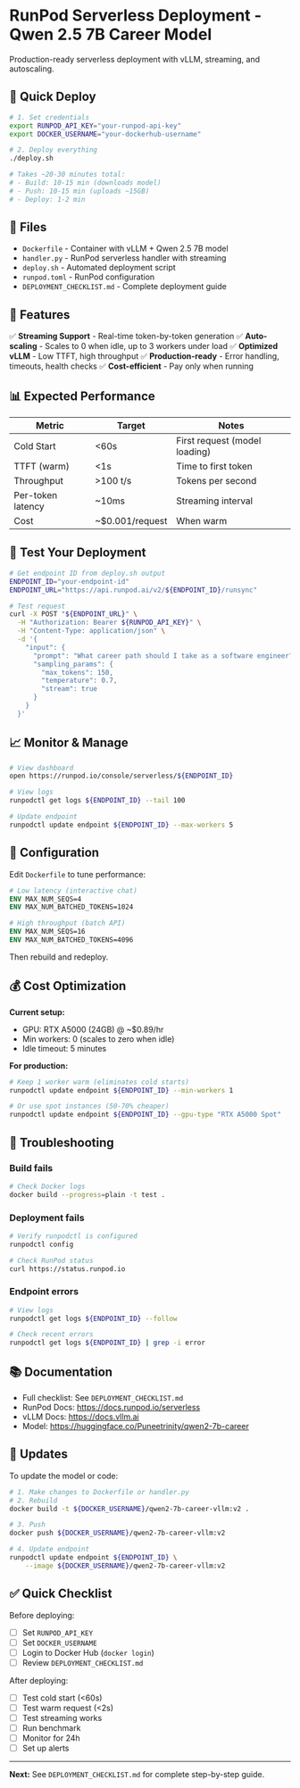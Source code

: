 # RunPod Serverless Deployment - Qwen 2.5 7B Career Model

Production-ready serverless deployment with vLLM, streaming, and autoscaling.

## 🚀 Quick Deploy

```bash
# 1. Set credentials
export RUNPOD_API_KEY="your-runpod-api-key"
export DOCKER_USERNAME="your-dockerhub-username"

# 2. Deploy everything
./deploy.sh

# Takes ~20-30 minutes total:
# - Build: 10-15 min (downloads model)
# - Push: 10-15 min (uploads ~15GB)
# - Deploy: 1-2 min
```

## 📁 Files

- `Dockerfile` - Container with vLLM + Qwen 2.5 7B model
- `handler.py` - RunPod serverless handler with streaming
- `deploy.sh` - Automated deployment script
- `runpod.toml` - RunPod configuration
- `DEPLOYMENT_CHECKLIST.md` - Complete deployment guide

## 🎯 Features

✅ **Streaming Support** - Real-time token-by-token generation
✅ **Auto-scaling** - Scales to 0 when idle, up to 3 workers under load
✅ **Optimized vLLM** - Low TTFT, high throughput
✅ **Production-ready** - Error handling, timeouts, health checks
✅ **Cost-efficient** - Pay only when running

## 📊 Expected Performance

| Metric | Target | Notes |
|--------|--------|-------|
| Cold Start | <60s | First request (model loading) |
| TTFT (warm) | <1s | Time to first token |
| Throughput | >100 t/s | Tokens per second |
| Per-token latency | ~10ms | Streaming interval |
| Cost | ~$0.001/request | When warm |

## 🧪 Test Your Deployment

```bash
# Get endpoint ID from deploy.sh output
ENDPOINT_ID="your-endpoint-id"
ENDPOINT_URL="https://api.runpod.ai/v2/${ENDPOINT_ID}/runsync"

# Test request
curl -X POST "${ENDPOINT_URL}" \
  -H "Authorization: Bearer ${RUNPOD_API_KEY}" \
  -H "Content-Type: application/json" \
  -d '{
    "input": {
      "prompt": "What career path should I take as a software engineer?",
      "sampling_params": {
        "max_tokens": 150,
        "temperature": 0.7,
        "stream": true
      }
    }
  }'
```

## 📈 Monitor & Manage

```bash
# View dashboard
open https://runpod.io/console/serverless/${ENDPOINT_ID}

# View logs
runpodctl get logs ${ENDPOINT_ID} --tail 100

# Update endpoint
runpodctl update endpoint ${ENDPOINT_ID} --max-workers 5
```

## 🔧 Configuration

Edit `Dockerfile` to tune performance:

```dockerfile
# Low latency (interactive chat)
ENV MAX_NUM_SEQS=4
ENV MAX_NUM_BATCHED_TOKENS=1024

# High throughput (batch API)
ENV MAX_NUM_SEQS=16
ENV MAX_NUM_BATCHED_TOKENS=4096
```

Then rebuild and redeploy.

## 💰 Cost Optimization

**Current setup:**
- GPU: RTX A5000 (24GB) @ ~$0.89/hr
- Min workers: 0 (scales to zero when idle)
- Idle timeout: 5 minutes

**For production:**
```bash
# Keep 1 worker warm (eliminates cold starts)
runpodctl update endpoint ${ENDPOINT_ID} --min-workers 1

# Or use spot instances (50-70% cheaper)
runpodctl update endpoint ${ENDPOINT_ID} --gpu-type "RTX A5000 Spot"
```

## 🐛 Troubleshooting

### Build fails
```bash
# Check Docker logs
docker build --progress=plain -t test .
```

### Deployment fails
```bash
# Verify runpodctl is configured
runpodctl config

# Check RunPod status
curl https://status.runpod.io
```

### Endpoint errors
```bash
# View logs
runpodctl get logs ${ENDPOINT_ID} --follow

# Check recent errors
runpodctl get logs ${ENDPOINT_ID} | grep -i error
```

## 📚 Documentation

- Full checklist: See `DEPLOYMENT_CHECKLIST.md`
- RunPod Docs: https://docs.runpod.io/serverless
- vLLM Docs: https://docs.vllm.ai
- Model: https://huggingface.co/Puneetrinity/qwen2-7b-career

## 🔄 Updates

To update the model or code:

```bash
# 1. Make changes to Dockerfile or handler.py
# 2. Rebuild
docker build -t ${DOCKER_USERNAME}/qwen2-7b-career-vllm:v2 .

# 3. Push
docker push ${DOCKER_USERNAME}/qwen2-7b-career-vllm:v2

# 4. Update endpoint
runpodctl update endpoint ${ENDPOINT_ID} \
    --image ${DOCKER_USERNAME}/qwen2-7b-career-vllm:v2
```

## ✅ Quick Checklist

Before deploying:
- [ ] Set `RUNPOD_API_KEY`
- [ ] Set `DOCKER_USERNAME`
- [ ] Login to Docker Hub (`docker login`)
- [ ] Review `DEPLOYMENT_CHECKLIST.md`

After deploying:
- [ ] Test cold start (<60s)
- [ ] Test warm request (<2s)
- [ ] Test streaming works
- [ ] Run benchmark
- [ ] Monitor for 24h
- [ ] Set up alerts

---

**Next:** See `DEPLOYMENT_CHECKLIST.md` for complete step-by-step guide.
